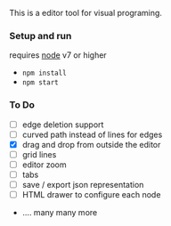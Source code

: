 This is a editor tool for visual programing.

### Setup and run
requires [node](https://nodejs.org/en/) v7 or higher
 - ```npm install```
 - ```npm start```

### To Do
- [ ] edge deletion support
- [ ] curved path instead of lines for edges
- [x] drag and drop from outside the editor
- [ ] grid lines
- [ ] editor zoom
- [ ] tabs
- [ ] save / export json representation
- [ ] HTML drawer to configure each node
- .... many many more
